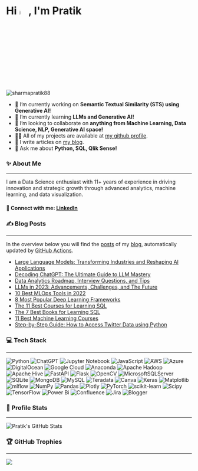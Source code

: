 <h1 align="left">Hi <img src="https://media.giphy.com/media/hvRJCLFzcasrR4ia7z/giphy.gif" width="5%"></a>, I'm Pratik</h1> <p align="left"> <img src="https://komarev.com/ghpvc/?username=sharmapratik88&label=Profile%20views&color=0e75b6&style=flat" alt="sharmapratik88" /> </p>

- 🔭 I’m currently working on **Semantic Textual Similarity (STS) using Generative AI!**
- 🌱 I’m currently learning **LLMs and Generative AI!**
- 👯 I’m looking to collaborate on **anything from Machine Learning, Data Science, NLP, Generative AI space!**
- 👨‍💻 All of my projects are available at [my github profile](https://github.com/sharmapratik88).
- 📝 I write articles on [my blog](pratikdsharma.com).
- 💬 Ask me about **Python, SQL, Qlik Sense!**

### ✨ About Me
---
I am a Data Science enthusiast with 11+ years of experience in driving innovation and strategic growth through advanced analytics, machine learning, and data visualization.
  
#### 🔗 Connect with me: [LinkedIn](https://linkedin.com/in/sharmapratikd)


### ✍️ Blog Posts
---
In the overview below you will find the [posts](https://pratikdsharma.com/blog/) of my [blog](https://pratikdsharma.com/), automatically updated by [GitHub Actions](https://github.com/sharmapratik88/sharmapratik88/actions/workflows/actions.yml).

<!-- BLOG_START -->
- [Large Language Models: Transforming Industries and Reshaping AI Applications](https://pratikdsharma.com/what-are-large-language-models/)
- [Decoding ChatGPT: The Ultimate Guide to LLM Mastery](https://pratikdsharma.com/chatgpt-prompt-engineering/)
- [Data Analytics Roadmap, Interview Questions, and Tips](https://pratikdsharma.com/data-analytics-roadmap-interview-questions/)
- [LLMs in 2023: Advancements, Challenges, and The Future](https://pratikdsharma.com/llms-2023-and-future/)
- [10 Best MLOps Tools in 2022](https://pratikdsharma.com/10-best-mlops-tools-in-2022/)
- [8 Most Popular Deep Learning Frameworks](https://pratikdsharma.com/popular-deep-learning-frameworks/)
- [The 11 Best Courses for Learning SQL](https://pratikdsharma.com/best-courses-for-learning-sql/)
- [The 7 Best Books for Learning SQL](https://pratikdsharma.com/7-best-sql-learning-books/)
- [11 Best Machine Learning Courses](https://pratikdsharma.com/best-machine-learning-courses/)
- [Step-by-Step Guide: How to Access Twitter Data using Python](https://pratikdsharma.com/twitter-api-using-python/)
<!-- BLOG_END -->

### 💻 Tech Stack
---
![Python](https://img.shields.io/badge/python-3670A0?style=for-the-badge&logo=python&logoColor=ffdd54) ![ChatGPT](https://img.shields.io/badge/chatGPT-74aa9c?style=for-the-badge&logo=openai&logoColor=white) ![Jupyter Notebook](https://img.shields.io/badge/jupyter-%23FA0F00.svg?style=for-the-badge&logo=jupyter&logoColor=white) ![JavaScript](https://img.shields.io/badge/javascript-%23323330.svg?style=for-the-badge&logo=javascript&logoColor=%23F7DF1E) ![AWS](https://img.shields.io/badge/AWS-%23FF9900.svg?style=for-the-badge&logo=amazon-aws&logoColor=white) ![Azure](https://img.shields.io/badge/azure-%230072C6.svg?style=for-the-badge&logo=microsoftazure&logoColor=white) ![DigitalOcean](https://img.shields.io/badge/DigitalOcean-%230167ff.svg?style=for-the-badge&logo=digitalOcean&logoColor=white) ![Google Cloud](https://img.shields.io/badge/GoogleCloud-%234285F4.svg?style=for-the-badge&logo=google-cloud&logoColor=white) ![Anaconda](https://img.shields.io/badge/Anaconda-%2344A833.svg?style=for-the-badge&logo=anaconda&logoColor=white) ![Apache Hadoop](https://img.shields.io/badge/Apache%20Hadoop-66CCFF?style=for-the-badge&logo=apachehadoop&logoColor=black) ![Apache Hive](https://img.shields.io/badge/Apache%20Hive-FDEE21?style=for-the-badge&logo=apachehive&logoColor=black) ![FastAPI](https://img.shields.io/badge/FastAPI-005571?style=for-the-badge&logo=fastapi) ![Flask](https://img.shields.io/badge/flask-%23000.svg?style=for-the-badge&logo=flask&logoColor=white) ![OpenCV](https://img.shields.io/badge/opencv-%23white.svg?style=for-the-badge&logo=opencv&logoColor=white) ![MicrosoftSQLServer](https://img.shields.io/badge/Microsoft%20SQL%20Server-CC2927?style=for-the-badge&logo=microsoft%20sql%20server&logoColor=white) ![SQLite](https://img.shields.io/badge/sqlite-%2307405e.svg?style=for-the-badge&logo=sqlite&logoColor=white) ![MongoDB](https://img.shields.io/badge/MongoDB-%234ea94b.svg?style=for-the-badge&logo=mongodb&logoColor=white) ![MySQL](https://img.shields.io/badge/mysql-4479A1.svg?style=for-the-badge&logo=mysql&logoColor=white) ![Teradata](https://img.shields.io/badge/Teradata-F37440?style=for-the-badge&logo=teradata&logoColor=white) ![Canva](https://img.shields.io/badge/Canva-%2300C4CC.svg?style=for-the-badge&logo=Canva&logoColor=white) ![Keras](https://img.shields.io/badge/Keras-%23D00000.svg?style=for-the-badge&logo=Keras&logoColor=white) ![Matplotlib](https://img.shields.io/badge/Matplotlib-%23ffffff.svg?style=for-the-badge&logo=Matplotlib&logoColor=black) ![mlflow](https://img.shields.io/badge/mlflow-%23d9ead3.svg?style=for-the-badge&logo=numpy&logoColor=blue) ![NumPy](https://img.shields.io/badge/numpy-%23013243.svg?style=for-the-badge&logo=numpy&logoColor=white) ![Pandas](https://img.shields.io/badge/pandas-%23150458.svg?style=for-the-badge&logo=pandas&logoColor=white) ![Plotly](https://img.shields.io/badge/Plotly-%233F4F75.svg?style=for-the-badge&logo=plotly&logoColor=white) ![PyTorch](https://img.shields.io/badge/PyTorch-%23EE4C2C.svg?style=for-the-badge&logo=PyTorch&logoColor=white) ![scikit-learn](https://img.shields.io/badge/scikit--learn-%23F7931E.svg?style=for-the-badge&logo=scikit-learn&logoColor=white) ![Scipy](https://img.shields.io/badge/SciPy-%230C55A5.svg?style=for-the-badge&logo=scipy&logoColor=%white) ![TensorFlow](https://img.shields.io/badge/TensorFlow-%23FF6F00.svg?style=for-the-badge&logo=TensorFlow&logoColor=white) ![Power Bi](https://img.shields.io/badge/power_bi-F2C811?style=for-the-badge&logo=powerbi&logoColor=black) ![Confluence](https://img.shields.io/badge/confluence-%23172BF4.svg?style=for-the-badge&logo=confluence&logoColor=white) ![Jira](https://img.shields.io/badge/jira-%230A0FFF.svg?style=for-the-badge&logo=jira&logoColor=white) ![Blogger](https://img.shields.io/badge/Blogger-FF5722?style=for-the-badge&logo=blogger&logoColor=white)

### 📶 Profile Stats
---
<!-- <p align="left"> <a href="https://github.com/ryo-ma/github-profile-trophy"><img src="https://github-profile-trophy.vercel.app/?username=sharmapratik88" alt="sharmapratik88" /></a> </p> -->
![Pratik's GitHub Stats](https://github-readme-stats.vercel.app/api?username=sharmapratik88&show_icons=true&theme=transparent)

### 🏆 GitHub Trophies
---
![](https://github-profile-trophy.vercel.app/?username=sharmapratik88&theme=transparent&no-frame=false&no-bg=true&margin-w=4)

